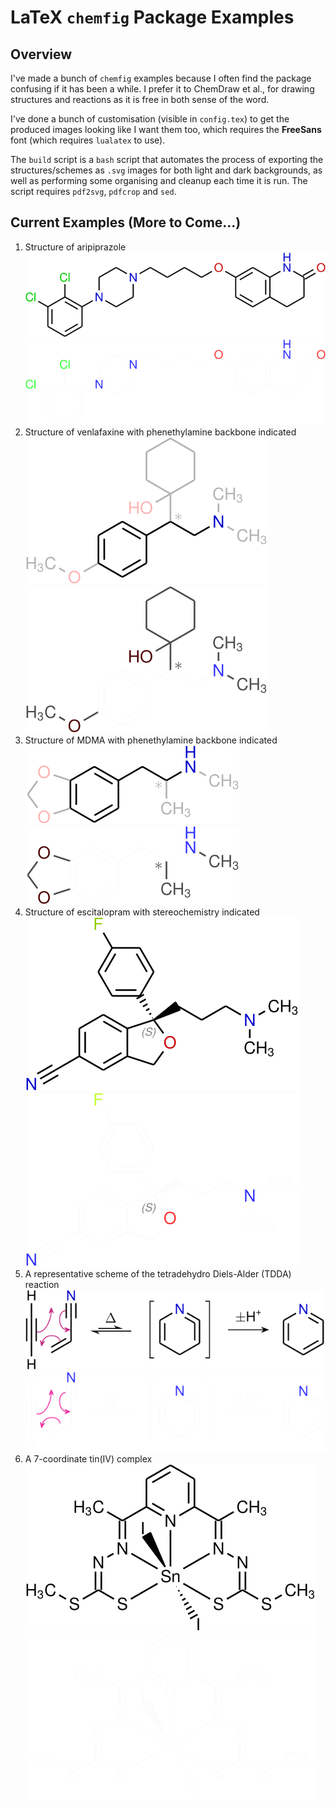 # LaTeX `chemfig` Package Examples

## Overview

I've made a bunch of `chemfig` examples because I often find the package confusing if it has been a while. I prefer it to ChemDraw et al., for drawing structures and reactions as it is free in both sense of the word.

I've done a bunch of customisation (visible in `config.tex`) to get the produced images looking like I want them too, which requires the **FreeSans** font (which requires `lualatex` to use). 

The `build` script is a `bash` script that automates the process of exporting the structures/schemes as `.svg` images for both light and dark backgrounds, as well as performing some organising and cleanup each time it is run. The script requires `pdf2svg`, `pdfcrop` and `sed`. 

## Current Examples (More to Come...)

1. Structure of aripiprazole
   ![](svg/light/01.svg#gh-light-mode-only)
   ![](svg/dark/01.svg#gh-dark-mode-only)
2. Structure of venlafaxine with phenethylamine backbone indicated
   ![](svg/light/02.svg#gh-light-mode-only)
   ![](svg/dark/02.svg#gh-dark-mode-only)
3. Structure of MDMA with phenethylamine backbone indicated
   ![](svg/light/03.svg#gh-light-mode-only)
   ![](svg/dark/03.svg#gh-dark-mode-only)
4. Structure of escitalopram with stereochemistry indicated
   ![](svg/light/04.svg#gh-light-mode-only)
   ![](svg/dark/04.svg#gh-dark-mode-only)
5. A representative scheme of the tetradehydro Diels-Alder (TDDA) reaction
   ![](svg/light/05.svg#gh-light-mode-only)
   ![](svg/dark/05.svg#gh-dark-mode-only)
6. A 7-coordinate tin(IV) complex
   ![](svg/light/06.svg#gh-light-mode-only)
   ![](svg/dark/06.svg#gh-dark-mode-only)
